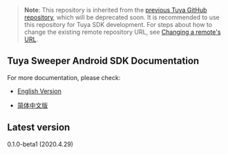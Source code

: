>**Note**: This repository is inherited from the [previous Tuya GitHub repository](https://github.com/TuyaInc/tuyasmart_sweeper_android_sdk), which will be deprecated soon. It is recommended to use this repository for Tuya SDK development. For steps about how to change the existing remote repository URL, see [Changing a remote's URL](https://docs.github.com/en/free-pro-team@latest/github/using-git/changing-a-remotes-url).

## Tuya Sweeper Android SDK Documentation

For more documentation, please check:

* [English Version](https://tuya.github.io/tuya-sweeper-android-sdk/en/)

* [简体中文版](https://tuya.github.io/tuya-sweeper-android-sdk/zh-hans/)


## Latest version

0.1.0-beta1 (2020.4.29)
